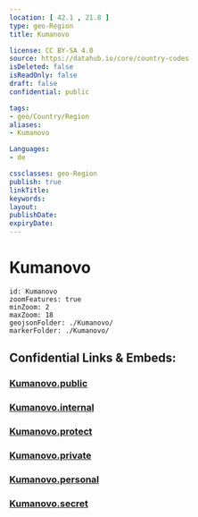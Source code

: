 ```yaml
---
location: [ 42.1 , 21.8 ] 
type: geo-Region
title: Kumanovo

license: CC BY-SA 4.0
source: https://datahub.io/core/country-codes
isDeleted: false
isReadOnly: false
draft: false
confidential: public

tags:
- geo/Country/Region
aliases:
- Kumanovo

Languages:
- de

cssclasses: geo-Region
publish: true
linkTitle: 
keywords: 
layout: 
publishDate: 
expiryDate: 
---
```


# Kumanovo

```leaflet
id: Kumanovo
zoomFeatures: true 
minZoom: 2 
maxZoom: 18
geojsonFolder: ./Kumanovo/
markerFolder: ./Kumanovo/
```


## Confidential Links & Embeds: 

### [Kumanovo.public](/_public/\Earth\Continent\Europe\Europe~South\Macedonia~North\Municipalities~MacedoniaKumanovo.public.md) 

### [Kumanovo.internal](/_internal/\Earth\Continent\Europe\Europe~South\Macedonia~North\Municipalities~MacedoniaKumanovo.internal.md) 

### [Kumanovo.protect](/_protect/\Earth\Continent\Europe\Europe~South\Macedonia~North\Municipalities~MacedoniaKumanovo.protect.md) 

### [Kumanovo.private](/_private/\Earth\Continent\Europe\Europe~South\Macedonia~North\Municipalities~MacedoniaKumanovo.private.md) 

### [Kumanovo.personal](/_personal/\Earth\Continent\Europe\Europe~South\Macedonia~North\Municipalities~MacedoniaKumanovo.personal.md) 

### [Kumanovo.secret](/_secret/\Earth\Continent\Europe\Europe~South\Macedonia~North\Municipalities~MacedoniaKumanovo.secret.md)

